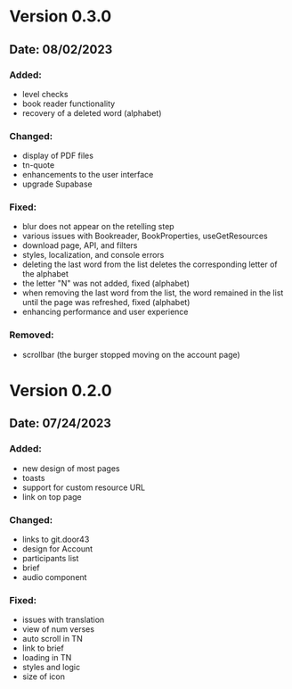 # Version 0.3.0
## Date: 08/02/2023

### **Added:**
- level checks
- book reader functionality
- recovery of a deleted word (alphabet)

### **Changed:**
- display of PDF files
- tn-quote
- enhancements to the user interface
- upgrade Supabase

### **Fixed:**
- blur does not appear on the retelling step
- various issues with Bookreader, BookProperties, useGetResources
- download page, API, and filters
- styles, localization, and console errors
- deleting the last word from the list deletes the corresponding letter of the alphabet
- the letter "N" was not added, fixed (alphabet)
- when removing the last word from the list, the word remained in the list until the page was refreshed, fixed (alphabet)
- enhancing performance and user experience

### **Removed:**
- scrollbar (the burger stopped moving on the account page)

# Version 0.2.0
## Date: 07/24/2023

### **Added:**
- new design of most pages
- toasts
- support for custom resource URL
- link on top page

### **Changed:**
- links to git.door43
- design for Account
- participants list
- brief
- audio component

### **Fixed:**
- issues with translation
- view of num verses
- auto scroll in TN
- link to brief
- loading in TN
- styles and logic
- size of icon

